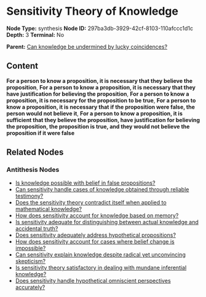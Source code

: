 # Sensitivity Theory of Knowledge

**Node Type:** synthesis
**Node ID:** 297ba3db-3929-42cf-8103-110afccc1d1c
**Depth:** 3
**Terminal:** No

**Parent:** [Can knowledge be undermined by lucky coincidences?](can-knowledge-be-undermined-by-lucky-coincidences-antithesis-2b3be84d-9941-46dd-9d33-5e8334038e36.md)

## Content

**For a person to know a proposition, it is necessary that they believe the proposition**, **For a person to know a proposition, it is necessary that they have justification for believing the proposition**, **For a person to know a proposition, it is necessary for the proposition to be true**, **For a person to know a proposition, it is necessary that if the proposition were false, the person would not believe it**, **For a person to know a proposition, it is sufficient that they believe the proposition, have justification for believing the proposition, the proposition is true, and they would not believe the proposition if it were false**

## Related Nodes

### Antithesis Nodes

- [Is knowledge possible with belief in false propositions?](is-knowledge-possible-with-belief-in-false-propositions-antithesis-3da66f25-b256-4134-8d66-92696d5309e7.md)
- [Can sensitivity handle cases of knowledge obtained through reliable testimony?](can-sensitivity-handle-cases-of-knowledge-obtained-through-reliable-testimony-antithesis-b3e07e4d-8679-46da-b890-7092bebf4cea.md)
- [Does the sensitivity theory contradict itself when applied to mathematical knowledge?](does-the-sensitivity-theory-contradict-itself-when-applied-to-mathematical-knowledge-antithesis-8675e6e3-3195-47e2-aa71-4bfa5ee09d92.md)
- [How does sensitivity account for knowledge based on memory?](how-does-sensitivity-account-for-knowledge-based-on-memory-antithesis-34bc98e3-f37f-4ae7-be11-c501537adc3f.md)
- [Is sensitivity adequate for distinguishing between actual knowledge and accidental truth?](is-sensitivity-adequate-for-distinguishing-between-actual-knowledge-and-accidental-truth-antithesis-868aa292-859a-4557-b332-5688950b8f83.md)
- [Does sensitivity adequately address hypothetical propositions?](does-sensitivity-adequately-address-hypothetical-propositions-antithesis-b790109c-53e1-4a43-8857-b4c87a050ab8.md)
- [How does sensitivity account for cases where belief change is impossible?](how-does-sensitivity-account-for-cases-where-belief-change-is-impossible-antithesis-4bd93fde-2de4-4a23-ba07-0b72ad62a5f8.md)
- [Can sensitivity explain knowledge despite radical yet unconvincing skepticism?](can-sensitivity-explain-knowledge-despite-radical-yet-unconvincing-skepticism-antithesis-4f770302-a9a3-4862-9cd2-7c560a1a5cf8.md)
- [Is sensitivity theory satisfactory in dealing with mundane inferential knowledge?](is-sensitivity-theory-satisfactory-in-dealing-with-mundane-inferential-knowledge-antithesis-e10acaf2-1e97-45af-ac2d-7713f6aec86c.md)
- [Does sensitivity handle hypothetical omniscient perspectives accurately?](does-sensitivity-handle-hypothetical-omniscient-perspectives-accurately-antithesis-43dfe9e7-9793-4d1a-ab80-7d6db37f62f0.md)
